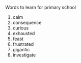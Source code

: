 Words to learn for primary school

1. calm
2. consequence
3. curious
4. exhausted
5. feast
6. frustrated
7. gigantic
8. investigate
